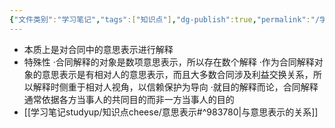 ```yaml
---
{"文件类别":"学习笔记","tags":["知识点"],"dg-publish":true,"permalink":"/学习笔记studyup/知识点cheese/合同解释/","dgPassFrontmatter":true,"created":"2024-07-16T13:08:02.605+08:00","updated":"2024-09-11T12:07:38.463+08:00"}
---
```


- 本质上是对合同中的意思表示进行解释
- 特殊性
·合同解释的对象是数项意思表示，所以存在数个解释
·作为合同解释对象的意思表示是有相对人的意思表示，而且大多数合同涉及利益交换关系，所以解释时侧重于相对人视角，以信赖保护为导向
·就目的解释而论，合同解释通常依据各方当事人的共同目的而非一方当事人的目的
- [[学习笔记studyup/知识点cheese/意思表示#^983780\|与意思表示的关系]]